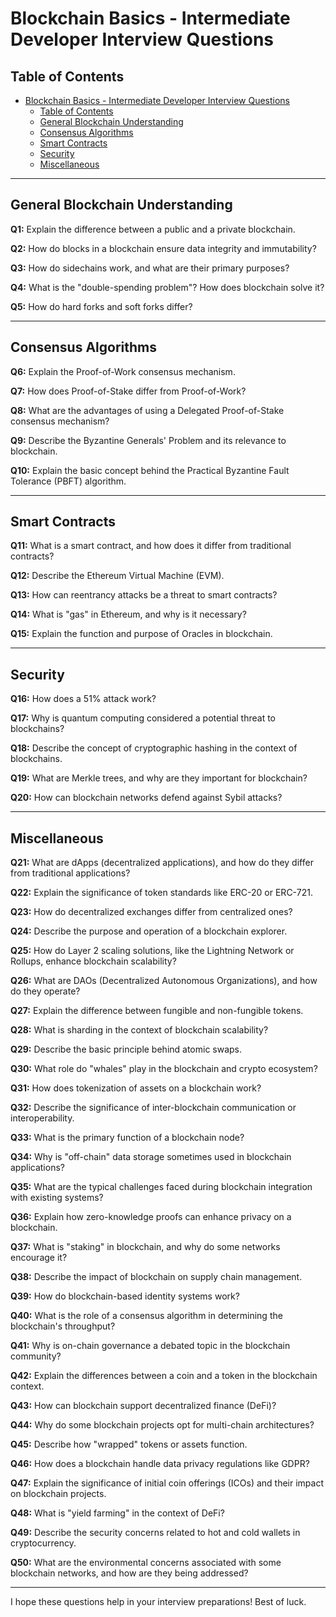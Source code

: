# Blockchain Basics - Intermediate Developer Interview Questions

## Table of Contents

- [Blockchain Basics - Intermediate Developer Interview Questions](#blockchain-basics---intermediate-developer-interview-questions)
  - [Table of Contents](#table-of-contents)
  - [General Blockchain Understanding](#general-blockchain-understanding)
  - [Consensus Algorithms](#consensus-algorithms)
  - [Smart Contracts](#smart-contracts)
  - [Security](#security)
  - [Miscellaneous](#miscellaneous)

---

## General Blockchain Understanding

**Q1:** Explain the difference between a public and a private blockchain.

**Q2:** How do blocks in a blockchain ensure data integrity and immutability?

**Q3:** How do sidechains work, and what are their primary purposes?

**Q4:** What is the "double-spending problem"? How does blockchain solve it?

**Q5:** How do hard forks and soft forks differ?

---

## Consensus Algorithms

**Q6:** Explain the Proof-of-Work consensus mechanism.

**Q7:** How does Proof-of-Stake differ from Proof-of-Work?

**Q8:** What are the advantages of using a Delegated Proof-of-Stake consensus mechanism?

**Q9:** Describe the Byzantine Generals' Problem and its relevance to blockchain.

**Q10:** Explain the basic concept behind the Practical Byzantine Fault Tolerance (PBFT) algorithm.

---

## Smart Contracts

**Q11:** What is a smart contract, and how does it differ from traditional contracts?

**Q12:** Describe the Ethereum Virtual Machine (EVM).

**Q13:** How can reentrancy attacks be a threat to smart contracts?

**Q14:** What is "gas" in Ethereum, and why is it necessary?

**Q15:** Explain the function and purpose of Oracles in blockchain.

---

## Security

**Q16:** How does a 51% attack work?

**Q17:** Why is quantum computing considered a potential threat to blockchains?

**Q18:** Describe the concept of cryptographic hashing in the context of blockchains.

**Q19:** What are Merkle trees, and why are they important for blockchain?

**Q20:** How can blockchain networks defend against Sybil attacks?

---

## Miscellaneous

**Q21:** What are dApps (decentralized applications), and how do they differ from traditional applications?

**Q22:** Explain the significance of token standards like ERC-20 or ERC-721.

**Q23:** How do decentralized exchanges differ from centralized ones?

**Q24:** Describe the purpose and operation of a blockchain explorer.

**Q25:** How do Layer 2 scaling solutions, like the Lightning Network or Rollups, enhance blockchain scalability?

**Q26:** What are DAOs (Decentralized Autonomous Organizations), and how do they operate?

**Q27:** Explain the difference between fungible and non-fungible tokens.

**Q28:** What is sharding in the context of blockchain scalability?

**Q29:** Describe the basic principle behind atomic swaps.

**Q30:** What role do "whales" play in the blockchain and crypto ecosystem?

**Q31:** How does tokenization of assets on a blockchain work?

**Q32:** Describe the significance of inter-blockchain communication or interoperability.

**Q33:** What is the primary function of a blockchain node?

**Q34:** Why is "off-chain" data storage sometimes used in blockchain applications?

**Q35:** What are the typical challenges faced during blockchain integration with existing systems?

**Q36:** Explain how zero-knowledge proofs can enhance privacy on a blockchain.

**Q37:** What is "staking" in blockchain, and why do some networks encourage it?

**Q38:** Describe the impact of blockchain on supply chain management.

**Q39:** How do blockchain-based identity systems work?

**Q40:** What is the role of a consensus algorithm in determining the blockchain's throughput?

**Q41:** Why is on-chain governance a debated topic in the blockchain community?

**Q42:** Explain the differences between a coin and a token in the blockchain context.

**Q43:** How can blockchain support decentralized finance (DeFi)?

**Q44:** Why do some blockchain projects opt for multi-chain architectures?

**Q45:** Describe how "wrapped" tokens or assets function.

**Q46:** How does a blockchain handle data privacy regulations like GDPR?

**Q47:** Explain the significance of initial coin offerings (ICOs) and their impact on blockchain projects.

**Q48:** What is "yield farming" in the context of DeFi?

**Q49:** Describe the security concerns related to hot and cold wallets in cryptocurrency.

**Q50:** What are the environmental concerns associated with some blockchain networks, and how are they being addressed?

---

I hope these questions help in your interview preparations! Best of luck.
